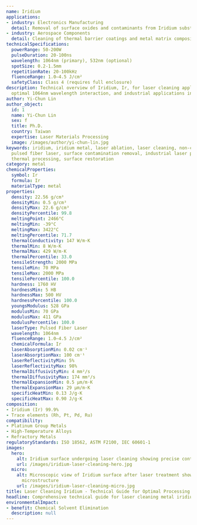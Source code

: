 ```yaml
---
name: Iridium
applications:
- industry: Electronics Manufacturing
  detail: Removal of surface oxides and contaminants from Iridium substrates
- industry: Aerospace Components
  detail: Cleaning of thermal barrier coatings and metal matrix composites
technicalSpecifications:
  powerRange: 50-200W
  pulseDuration: 20-100ns
  wavelength: 1064nm (primary), 532nm (optional)
  spotSize: 0.2-1.5mm
  repetitionRate: 20-100kHz
  fluenceRange: 1.0–4.5 J/cm²
  safetyClass: Class 4 (requires full enclosure)
description: Technical overview of Iridium, Ir, for laser cleaning applications, including
  optimal 1064nm wavelength interaction, and industrial applications in surface preparation.
author: Yi-Chun Lin
author_object:
  id: 1
  name: Yi-Chun Lin
  sex: f
  title: Ph.D.
  country: Taiwan
  expertise: Laser Materials Processing
  image: /images/author/yi-chun-lin.jpg
keywords: iridium, iridium metal, laser ablation, laser cleaning, non-contact cleaning,
  pulsed fiber laser, surface contamination removal, industrial laser parameters,
  thermal processing, surface restoration
category: metal
chemicalProperties:
  symbol: Ir
  formula: Ir
  materialType: metal
properties:
  density: 22.56 g/cm³
  densityMin: 0.5 g/cm³
  densityMax: 22.6 g/cm³
  densityPercentile: 99.8
  meltingPoint: 2466°C
  meltingMin: -39°C
  meltingMax: 3422°C
  meltingPercentile: 71.7
  thermalConductivity: 147 W/m·K
  thermalMin: 8 W/m·K
  thermalMax: 429 W/m·K
  thermalPercentile: 33.0
  tensileStrength: 2000 MPa
  tensileMin: 70 MPa
  tensileMax: 2000 MPa
  tensilePercentile: 100.0
  hardness: 1760 HV
  hardnessMin: 5 HB
  hardnessMax: 500 HV
  hardnessPercentile: 100.0
  youngsModulus: 528 GPa
  modulusMin: 70 GPa
  modulusMax: 411 GPa
  modulusPercentile: 100.0
  laserType: Pulsed Fiber Laser
  wavelength: 1064nm
  fluenceRange: 1.0–4.5 J/cm²
  chemicalFormula: Ir
  laserAbsorptionMin: 0.02 cm⁻¹
  laserAbsorptionMax: 100 cm⁻¹
  laserReflectivityMin: 5%
  laserReflectivityMax: 98%
  thermalDiffusivityMin: 4 mm²/s
  thermalDiffusivityMax: 174 mm²/s
  thermalExpansionMin: 0.5 µm/m·K
  thermalExpansionMax: 29 µm/m·K
  specificHeatMin: 0.13 J/g·K
  specificHeatMax: 0.90 J/g·K
composition:
- Iridium (Ir) 99.9%
- Trace elements (Rh, Pt, Pd, Ru)
compatibility:
- Platinum Group Metals
- High-Temperature Alloys
- Refractory Metals
regulatoryStandards: ISO 18562, ASTM F2100, IEC 60601-1
images:
  hero:
    alt: Iridium surface undergoing laser cleaning showing precise contamination removal
    url: /images/iridium-laser-cleaning-hero.jpg
  micro:
    alt: Microscopic view of Iridium surface after laser treatment showing preserved
      microstructure
    url: /images/iridium-laser-cleaning-micro.jpg
title: Laser Cleaning Iridium - Technical Guide for Optimal Processing
headline: Comprehensive technical guide for laser cleaning metal iridium
environmentalImpact:
- benefit: Chemical Solvent Elimination
  description: null
---
```

